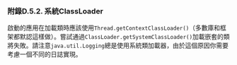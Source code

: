 ### 附錄D.5.2. 系統ClassLoader

啟動的應用在加載類時應該使用`Thread.getContextClassLoader()`（多數庫和框架都默認這樣做）。嘗試通過`ClassLoader.getSystemClassLoader()`加載嵌套的類將失敗。請注意`java.util.Logging`總是使用系統類加載器，由於這個原因你需要考慮一個不同的日誌實現。
